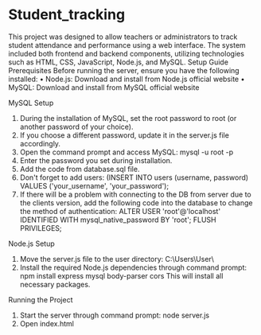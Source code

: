 # Student_tracking
This project was designed to allow teachers or administrators to track student attendance and performance using a web interface. The system included both frontend and backend components, utilizing technologies such as HTML, CSS, JavaScript, Node.js, and MySQL.
Setup Guide
Prerequisites
Before running the server, ensure you have the following installed:
•	Node.js: Download and install from Node.js official website
•	MySQL: Download and install from MySQL official website

MySQL Setup
1.	During the installation of MySQL, set the root password to root 
	(or another password of your choice).
2.	If you choose a different password, update it in the server.js file accordingly.
3.	Open the command prompt and access MySQL:
	mysql -u root -p
4.	Enter the password you set during installation.
5.	Add the code from database.sql file.
6.	Don't forget to add users:
	(INSERT INTO users (username, password) VALUES ('your_username', 'your_password');
7.	If there will be a problem with connecting to the DB from server due to the clients
	version, add the following code into the database to change the method of authentication:
	ALTER USER 'root'@'localhost' IDENTIFIED WITH mysql_native_password BY 'root';
	FLUSH PRIVILEGES;
	
Node.js Setup
1.	Move the server.js file to the user directory:
	C:\Users\User\
2.	Install the required Node.js dependencies through command prompt:
	npm install express mysql body-parser cors
This will install all necessary packages.

Running the Project
1.	Start the server through command prompt:
	node server.js
2.	Open index.html
